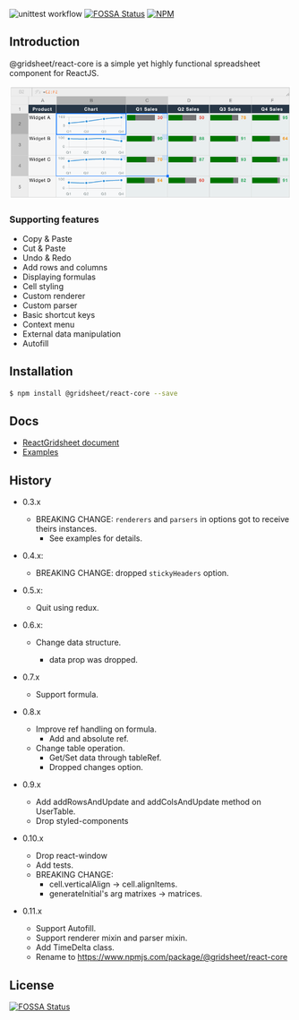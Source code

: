 ![unittest workflow](https://github.com/walkframe/gridsheet/actions/workflows/unittest.yaml/badge.svg?branch=master)
[![FOSSA Status](https://app.fossa.com/api/projects/git%2Bgithub.com%2Fwalkframe%2Freact-gridsheet.svg?type=shield)](https://app.fossa.com/projects/git%2Bgithub.com%2Fwalkframe%2Freact-gridsheet?ref=badge_shield)
[![NPM](https://nodei.co/npm/react-gridsheet.png?mini=true)](https://www.npmjs.com/package/react-gridsheet)

## Introduction

@gridsheet/react-core is a simple yet highly functional spreadsheet component for ReactJS.

![react-gridsheet](https://github.com/walkframe/gridsheet/raw/master/gridsheet.png)


### Supporting features

- Copy & Paste
- Cut & Paste
- Undo & Redo
- Add rows and columns
- Displaying formulas
- Cell styling
- Custom renderer
- Custom parser
- Basic shortcut keys
- Context menu
- External data manipulation
- Autofill

## Installation

```sh
$ npm install @gridsheet/react-core --save
```

## Docs

- [ReactGridsheet document](https://docs.walkframe.com/products/react-gridsheet/)
- [Examples](https://docs.walkframe.com/products/react-gridsheet/examples/)

## History

- 0.3.x
  - BREAKING CHANGE: `renderers` and `parsers` in options got to receive theirs instances.
    - See examples for details.

- 0.4.x:
  - BREAKING CHANGE: dropped `stickyHeaders` option.

- 0.5.x:
  - Quit using redux.

- 0.6.x:

  - Change data structure.

    - data prop was dropped.

- 0.7.x
  - Support formula.

- 0.8.x
  - Improve ref handling on formula.
    - Add and absolute ref.
  - Change table operation.
    - Get/Set data through tableRef.
    - Dropped changes option.

- 0.9.x
  - Add addRowsAndUpdate and addColsAndUpdate method on UserTable.
  - Drop styled-components

- 0.10.x
  - Drop react-window
  - Add tests.
  - BREAKING CHANGE:
      - cell.verticalAlign -> cell.alignItems.
      - generateInitial's arg matrixes -> matrices.

- 0.11.x
  - Support Autofill.
  - Support renderer mixin and parser mixin.
  - Add TimeDelta class.
  - Rename to https://www.npmjs.com/package/@gridsheet/react-core 

## License
[![FOSSA Status](https://app.fossa.com/api/projects/git%2Bgithub.com%2Fwalkframe%2Freact-gridsheet.svg?type=large)](https://app.fossa.com/projects/git%2Bgithub.com%2Fwalkframe%2Freact-gridsheet?ref=badge_large)
